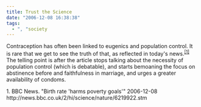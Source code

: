 ```yaml
---
title: Trust the Science
date: "2006-12-08 16:38:38"
tags:
  - ", "society
---
```

Contraception has often been linked to eugenics and population control.  It is rare that we get to see the truth of that, as reflected in today's news.<sup>[\[1\]][ref1]</sup>  The telling point is after the article stops talking about the necessity of population control (which is debatable), and starts bemoaning the focus on abstinence before and faithfulness in marriage, and urges a greater availability of condoms.

<div markdown="1" class="postrefs">
1.  BBC News.  "Birth rate 'harms poverty goals'"  2006-12-08 http://news.bbc.co.uk/2/hi/science/nature/6219922.stm
</div>

[ref1]: http://news.bbc.co.uk/2/hi/science/nature/6219922.stm "BBC NEWS | Science/Nature | Birth rate 'harms poverty goals'"

